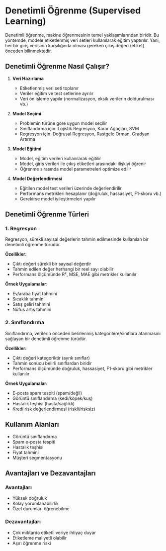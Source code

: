 # Denetimli Öğrenme (Supervised Learning)

Denetimli öğrenme, makine öğrenmesinin temel yaklaşımlarından biridir. Bu yöntemde, modele etiketlenmiş veri setleri kullanılarak eğitim yaptırılır. Yani, her bir giriş verisinin karşılığında olması gereken çıkış değeri (etiket) önceden bilinmektedir.

## Denetimli Öğrenme Nasıl Çalışır?

1. **Veri Hazırlama**

   - Etiketlenmiş veri seti toplanır
   - Veriler eğitim ve test setlerine ayrılır
   - Veri ön işleme yapılır (normalizasyon, eksik verilerin doldurulması vb.)

2. **Model Seçimi**

   - Problemin türüne göre uygun model seçilir
   - Sınıflandırma için: Lojistik Regresyon, Karar Ağaçları, SVM
   - Regresyon için: Doğrusal Regresyon, Rastgele Orman, Gradyan Artırma

3. **Model Eğitimi**

   - Model, eğitim verileri kullanılarak eğitilir
   - Model, giriş verileri ile çıkış etiketleri arasındaki ilişkiyi öğrenir
   - Öğrenme sırasında model parametreleri optimize edilir

4. **Model Değerlendirmesi**
   - Eğitilen model test verileri üzerinde değerlendirilir
   - Performans metrikleri hesaplanır (doğruluk, hassasiyet, F1-skoru vb.)
   - Gerekirse model iyileştirmeleri yapılır

## Denetimli Öğrenme Türleri

### 1. Regresyon

Regresyon, sürekli sayısal değerlerin tahmin edilmesinde kullanılan bir denetimli öğrenme türüdür.

**Özellikler:**

- Çıktı değeri sürekli bir sayısal değerdir
- Tahmin edilen değer herhangi bir reel sayı olabilir
- Performans ölçümünde R², MSE, MAE gibi metrikler kullanılır

**Örnek Uygulamalar:**

- Ev/araba fiyat tahmini
- Sıcaklık tahmini
- Satış geliri tahmini
- Nüfus artış tahmini

### 2. Sınıflandırma

Sınıflandırma, verilerin önceden belirlenmiş kategorilere/sınıflara atanmasını sağlayan bir denetimli öğrenme türüdür.

**Özellikler:**

- Çıktı değeri kategoriktir (ayrık sınıflar)
- Tahmin sonucu belirli sınıflardan biridir
- Performans ölçümünde doğruluk, hassasiyet, F1-skoru gibi metrikler kullanılır

**Örnek Uygulamalar:**

- E-posta spam tespiti (spam/değil)
- Görüntü sınıflandırma (kedi/köpek/kuş)
- Hastalık teşhisi (hasta/sağlıklı)
- Kredi risk değerlendirmesi (riskli/risksiz)

## Kullanım Alanları

- Görüntü sınıflandırma
- Spam e-posta tespiti
- Hastalık teşhisi
- Fiyat tahmini
- Müşteri segmentasyonu

## Avantajları ve Dezavantajları

### Avantajları

- Yüksek doğruluk
- Kolay yorumlanabilirlik
- Özel durumları öğrenebilme

### Dezavantajları

- Çok miktarda etiketli veriye ihtiyaç duyar
- Etiketleme maliyetli olabilir
- Aşırı öğrenme riski
